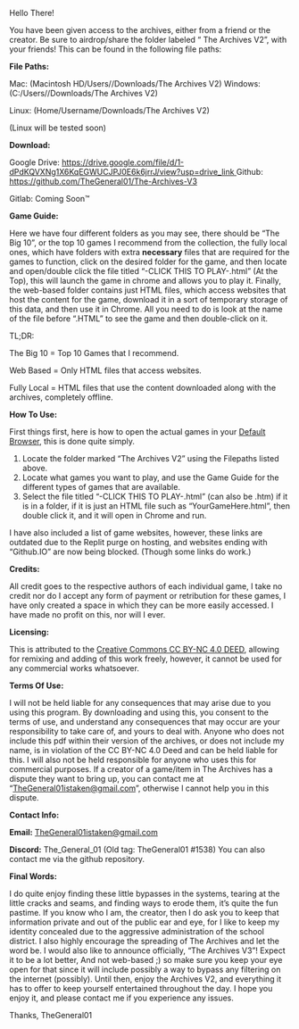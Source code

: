 ﻿Hello There!

You have been given access to the archives, either from a friend or the creator. Be sure to airdrop/share the folder labeled “ The Archives V2”, with your friends! This can be found in the following file paths:

**File Paths:**

Mac: (Macintosh HD/Users/<Your Account>/Downloads/The Archives V2) Windows: (C:/Users/<Your Name>/Downloads/The Archives V2)

Linux: (Home/Username/Downloads/The Archives V2)

(Linux will be tested soon)

**Download:**

Google Drive: [https://drive.google.com/file/d/1-dPdKQVXNg1X6KqEGWUCJPJ0E6k6jrrJ/view?usp=drive_link ](https://drive.google.com/file/d/1-dPdKQVXNg1X6KqEGWUCJPJ0E6k6jrrJ/view?usp=drive_link)Github: <https://github.com/TheGeneral01/The-Archives-V3>

Gitlab: Coming Soon™

**Game Guide:**

Here we have four different folders as you may see, there should be “The Big 10”, or the top 10 games I recommend from the collection, the fully local ones, which have folders with extra **necessary** files that are required for the games to function, click on the desired folder for the game, and then locate and open/double click the file titled “-CLICK THIS TO PLAY-.html” (At the Top), this will launch the game in chrome and allows you to play it. Finally, the web-based folder contains just HTML files, which access websites that host the content for the game, download it in a sort of temporary storage of this data, and then use it in Chrome. All you need to do is look at the name of the file before “.HTML” to see the game and then double-click on it.

TL;DR:

The Big 10 = Top 10 Games that I recommend.

Web Based = Only HTML files that access websites.

Fully Local = HTML files that use the content downloaded along with the archives, completely offline.

**How To Use:**

First things first, here is how to open the actual games in your [Default Browser](https://www.techopedia.com/definition/23357/default-browser), this is done quite simply.

1. Locate the folder marked “The Archives V2” using the Filepaths listed above.
1. Locate what games you want to play, and use the Game Guide for the different types of games that are available.
1. Select the file titled “-CLICK THIS TO PLAY-.html” (can also be .htm) if it is in a folder, if it is just an HTML file such as “YourGameHere.html”, then double click it, and it will open in Chrome and run.

I have also included a list of game websites, however, these links are outdated due to the Replit purge on hosting, and websites ending with “Github.IO” are now being blocked. (Though some links do work.)

**Credits:**

All credit goes to the respective authors of each individual game, I take no credit nor do I accept any form of payment or retribution for these games, I have only created a space in which they can be more easily accessed. I have made no profit on this, nor will I ever.

**Licensing:**

This is attributed to the [Creative Commons CC BY-NC 4.0 DEED](https://creativecommons.org/licenses/by-nc/4.0/), allowing for remixing and adding of this work freely, however, it cannot be used for any commercial works whatsoever.

**Terms Of Use:**

I will not be held liable for any consequences that may arise due to you using this program. By downloading and using this, you consent to the terms of use, and understand any consequences that may occur are your responsibility to take care of, and yours to deal with. Anyone who does not include this pdf within their version of the archives, or does not include my name, is in violation of the CC BY-NC 4.0 Deed and can be held liable for this. I will also not be held responsible for anyone who uses this for commercial purposes. If a creator of a game/item in The Archives has a dispute they want to bring up, you can contact me at “[TheGeneral01istaken@gmail.com](mailto:TheGeneral01IsTaken@gmail.com)”, otherwise I cannot help you in this dispute.

**Contact Info:**

**Email:** <TheGeneral01istaken@gmail.com>

**Discord:** The\_General\_01 (Old tag: TheGeneral01 #1538) You can also contact me via the github repository.

**Final Words:**

I do quite enjoy finding these little bypasses in the systems, tearing at the little cracks and seams, and finding ways to erode them, it’s quite the fun pastime. If you know who I am, the creator, then I do ask you to keep that information private and out of the public ear and eye, for I like to keep my identity concealed due to the aggressive administration of the school district. I also highly encourage the spreading of The Archives and let the word be. I would also like to announce officially, “The Archives V3”! Expect it to be a lot better, And not web-based ;) so make sure you keep your eye open for that since it will include possibly a way to bypass any filtering on the internet (possibly). Until then, enjoy the Archives V2, and everything it has to offer to keep yourself entertained throughout the day. I hope you enjoy it, and please contact me if you experience any issues.

Thanks, TheGeneral01
